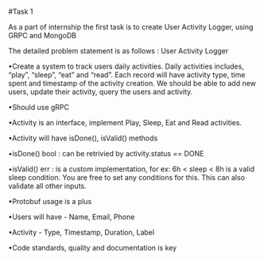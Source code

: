 #Task 1




As a part of internship the first task is to create User Activity Logger, using GRPC and MongoDB


The detailed problem statement is as follows :
User Activity Logger


•Create a system to track users daily activities. Daily activities includes, 
“play”, “sleep”, “eat” and “read”. Each record will have activity type, 
time spent and timestamp of the activity creation. We should be able to 
add new users, update their activity, query the users and activity.


•Should use gRPC


•Activity is an interface, implement Play, Sleep, Eat and Read activities.



•Activity will have isDone(), isValid() methods



•isDone() bool : can be retrivied by activity.status == DONE



•isValid() err : is a custom implementation, for ex: 6h < sleep < 8h is
a valid sleep condition. You are free to set any conditions for this. 
This can also validate all other inputs.



•Protobuf usage is a plus


•Users will have - Name, Email, Phone



•Activity - Type, Timestamp, Duration, Label




•Code standards, quality and documentation is key
